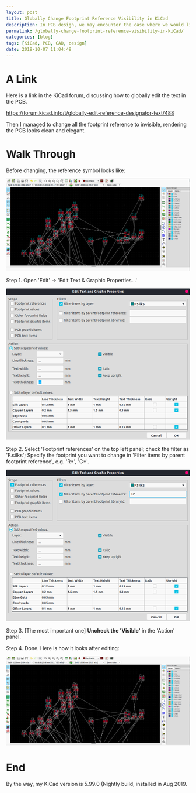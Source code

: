 ```yaml
---
layout: post
title: Globally Change Footprint Reference Visibility in KiCad
description: In PCB design, we may encounter the case where we would like to hide the reference text in the silk layer for better visualization. Here is a short post showing how to make it.
permalink: /globally-change-footprint-reference-visibility-in-kiCad/
categories: [blog]
tags: [KiCad, PCB, CAD, design]
date: 2019-10-07 11:04:49
---
```


# A Link

Here is a link in the KiCad forum, discussing how to globally edit the text in the PCB.

<https://forum.kicad.info/t/globally-edit-reference-designator-text/488>

Then I managed to change all the footprint reference to invisible, rendering the PCB looks clean and elegant.

# Walk Through

Before changing, the reference symbol looks like:

![img](../assets/post-img/globally-change-footprint-reference-visibility-in-kiCad/before.png "Before")

Step 1. Open 'Edit' -> 'Edit Text & Graphic Properties&#x2026;'

![img](../assets/post-img/globally-change-footprint-reference-visibility-in-kiCad/window.png "Edit window")

Step 2. Select 'Footprint references' on the top left panel; check the filter as 'F.silks'; Specify the footprint you want to change in 'Filter items by parent footprint reference', e.g. 'R\*', 'C\*'.

![img](../assets/post-img/globally-change-footprint-reference-visibility-in-kiCad/edit.png "Edit window 2")

Step 3. [The most important one] **Uncheck the 'Visible'** in the 'Action' panel.

Step 4. Done. Here is how it looks after editing:

![img](../assets/post-img/globally-change-footprint-reference-visibility-in-kiCad/after.png "After")

# End

By the way, my KiCad version is 5.99.0 (Nightly build, installed in Aug 2019.
